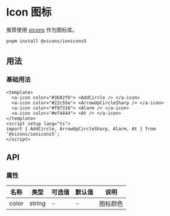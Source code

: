# Icon 图标

推荐使用 [xicons](https://www.xicons.org/) 作为图标库。

```bash
pnpm install @vicons/ionicons5
```

## 用法

### 基础用法

<script setup lang="ts">
import { AddCircle, ArrowUpCircleSharp, Alarm, At } from "@vicons/ionicons5";
</script>

<a-icon color="#3b82f6"> <AddCircle /> </a-icon>
<a-icon color="#22c55e"> <ArrowUpCircleSharp /> </a-icon>
<a-icon color="#f97316"> <Alarm /> </a-icon>
<a-icon color="#ef4444"> <At /> </a-icon>

```vue
<template>
  <a-icon color="#3b82f6"> <AddCircle /> </a-icon>
  <a-icon color="#22c55e"> <ArrowUpCircleSharp /> </a-icon>
  <a-icon color="#f97316"> <Alarm /> </a-icon>
  <a-icon color="#ef4444"> <At /> </a-icon>
</template>
<script setup lang="ts">
import { AddCircle, ArrowUpCircleSharp, Alarm, At } from '@vicons/ionicons5';
</script>
```

## API

### 属性

| 名称  | 类型   | 可选值 | 默认值 | 说明     |
| ----- | ------ | ------ | ------ | -------- |
| color | string | -      | -      | 图标颜色 |
